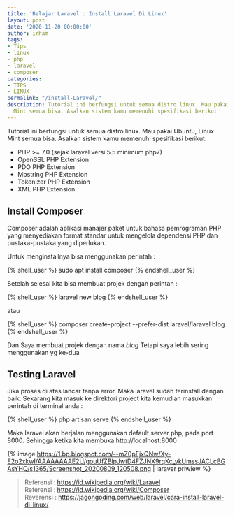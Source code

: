 ```yaml
---
title: 'Belajar Laravel : Install Laravel Di Linux'
layout: post
date: '2020-11-20 00:00:00'
author: irham
tags:
- Tips
- linux
- php
- laravel
- composer
categories:
- TIPS
- LINUX
permalink: "/install-Laravel/"
description: Tutorial ini berfungsi untuk semua distro linux. Mau pakai Ubuntu, Linux
  Mint semua bisa. Asalkan sistem kamu memenuhi spesifikasi berikut
---
```


Tutorial ini berfungsi untuk semua distro linux. Mau pakai Ubuntu, Linux Mint semua bisa. Asalkan sistem kamu memenuhi spesifikasi berikut:
<!--more-->
 - PHP >= 7.0 (sejak laravel versi 5.5 minimum php7)
 - OpenSSL PHP Extension
 - PDO PHP Extension
 - Mbstring PHP Extension
 - Tokenizer PHP Extension
 - XML PHP Extension

## Install Composer

Composer adalah aplikasi manajer paket untuk bahasa pemrograman PHP yang menyediakan format standar untuk mengelola dependensi PHP dan pustaka-pustaka yang diperlukan.

Untuk menginstallnya bisa menggunakan perintah :

{% shell_user %}
sudo apt install composer
{% endshell_user %}

Setelah selesai kita bisa membuat projek dengan perintah :

{% shell_user %}
laravel new blog
{% endshell_user %}

atau 

{% shell_user %}
composer create-project --prefer-dist laravel/laravel blog
{% endshell_user %}

Dan Saya membuat projek dengan nama _blog_
Tetapi saya lebih sering menggunakan yg ke-dua

## Testing Laravel
Jika proses di atas lancar tanpa error. Maka laravel sudah terinstall dengan baik.
Sekarang kita masuk ke direktori project kita kemudian masukkan perintah di terminal anda :

{% shell_user %}
php artisan serve
{% endshell_user %}

Maka laravel akan berjalan menggunakan default server php, pada port 8000. Sehingga ketika kita membuka http://localhost:8000


{% image https://1.bp.blogspot.com/--mZ0pEjxQNw/Xy-E2o2xkwI/AAAAAAAAE2U/gouUfZBlpJwtD4FZJNX9rqKc_vkUmssJACLcBGAsYHQ/s1365/Screenshot_20200809_120508.png | laraver priwiew %}

> Referensi : https://id.wikipedia.org/wiki/Laravel<br>
> Referensi	: https://id.wikipedia.org/wiki/Composer<br>
> Reverensi : https://jagongoding.com/web/laravel/cara-install-laravel-di-linux/
